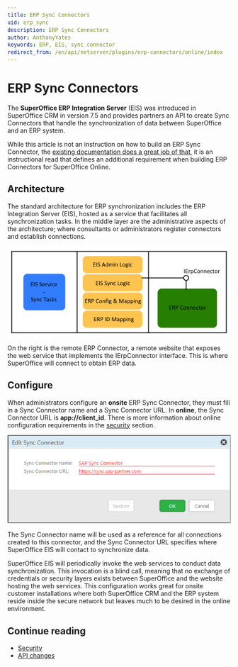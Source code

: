 ```yaml
---
title: ERP Sync Connectors
uid: erp_sync
description: ERP Sync Connectors
author: AnthonyYates
keywords: ERP, EIS, sync connector
redirect_from: /en/api/netserver/plugins/erp-connectors/online/index
---
```


# ERP Sync Connectors

The **SuperOffice ERP Integration Server** (EIS) was introduced in SuperOffice CRM in version 7.5 and provides partners an API to create Sync Connectors that handle the synchronization of data between SuperOffice and an ERP system.

While this article is not an instruction on how to build an ERP Sync Connector, the [existing documentation does a great job of that][1], it is an instructional read that defines an additional requirement when building ERP Connectors for SuperOffice Online.

## Architecture

The standard architecture for ERP synchronization includes the ERP Integration Server (EIS), hosted as a service that facilitates all synchronization tasks. In the middle layer are the administrative aspects of the architecture; where consultants or administrators register connectors and establish connections.

![architecture-simplified][img1]

On the right is the remote ERP Connector, a remote website that exposes the web service that implements the IErpConnector interface. This is where SuperOffice will connect to obtain ERP data.

## Configure

When administrators configure an **onsite** ERP Sync Connector, they must fill in a Sync Connector name and a Sync Connector URL. In **online**, the Sync Connector URL is **app://client_id**. There is more information about online configuration requirements in the [security][2] section.

![editsyncconnector -screenconnector][img2]

The Sync Connector name will be used as a reference for all connections created to this connector, and the Sync Connector URL specifies where SuperOffice EIS will contact to synchronize data.

SuperOffice EIS will periodically invoke the web services to conduct data synchronization. This invocation is a blind call, meaning that no exchange of credentials or security layers exists between SuperOffice and the website hosting the web services. This configuration works great for onsite customer installations where both SuperOffice CRM and the ERP system reside inside the secure network but leaves much to be desired in the online environment.

## Continue reading

* [Security][2]
* [API changes][3]

<!-- Referenced links -->
[1]: ../index.md
[2]: secure-in-online.md
[3]: example-api.md

<!-- Referenced images -->
[img1]: media/architecture-simplified.png
[img2]: media/editsyncconnector.png
